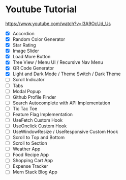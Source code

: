# Youtube Tutorial

https://www.youtube.com/watch?v=l3A9OcUd_Us

- [x] Accordion
- [x] Random Color Generator
- [x] Star Rating
- [x] Image Slider
- [x] Load More Button
- [x] Tree View / Menu UI / Recursive Nav Menu
- [x] QR Code Generator
- [x] Light and Dark Mode / Theme Switch / Dark Theme
- [ ] Scroll Indicator
- [ ] Tabs
- [ ] Modal Popup
- [ ] Github Profile Finder
- [ ] Search Autocomplete with API Implementation
- [ ] Tic Tac Toe
- [ ] Feature Flag Implementation
- [ ] UseFetch Custom Hook
- [ ] UseOnclick Custom Hook
- [ ] UseWindowResize / UseResponsive Custom Hook
- [ ] Scroll to Top and Bottom
- [ ] Scroll to Section
- [ ] Weather App
- [ ] Food Recipe App
- [ ] Shopping Cart App
- [ ] Expense Tracker
- [ ] Mern Stack Blog App
